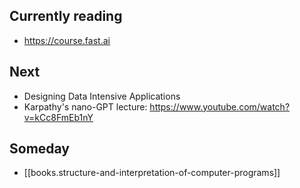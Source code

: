 
## Currently reading

- https://course.fast.ai

## Next

- Designing Data Intensive Applications
- Karpathy's nano-GPT lecture: https://www.youtube.com/watch?v=kCc8FmEb1nY

## Someday

- [[books.structure-and-interpretation-of-computer-programs]]
